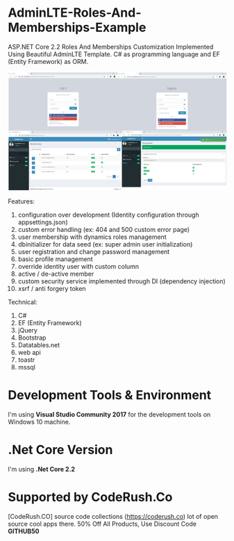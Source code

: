 # AdminLTE-Roles-And-Memberships-Example
ASP.NET Core 2.2 Roles And Memberships Customization Implemented Using Beautiful AdminLTE Template. C# as programming language and EF (Entity Framework) as ORM.


![sc1](coderush/wwwroot/images/lte0.png)

Features:

1. configuration over development (Identity configuration through appsettings.json)
2. custom error handling (ex: 404 and 500 custom error page)
3. user membership with dynamics roles management
4. dbinitializer for data seed (ex: super admin user initialization)
5. user registration and change password management
6. basic profile management
7. override identity user with custom column
8. active / de-active member
9. custom security service implemented through DI (dependency injection)
10. xsrf / anti forgery token


Technical:

1. C#
2. EF (Entity Framework)
3. jQuery
4. Bootstrap
5. Datatables.net
6. web api
7. toastr
8. mssql

# Development Tools & Environment

I'm using **Visual Studio Community 2017** for the development tools on Windows 10 machine.

# .Net Core Version

I'm using **.Net Core 2.2**


# Supported by CodeRush.Co
[CodeRush.CO] source code collections (https://coderush.co) lot of open source cool apps there. 50% Off All Products, Use Discount Code **GITHUB50**






